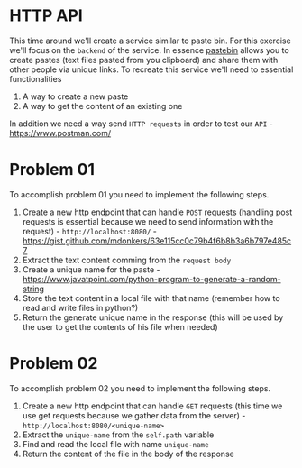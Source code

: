 # HTTP API

This time around we'll create a service similar to paste bin. For this exercise we'll focus on the `backend` of the service. 
In essence [pastebin](https://pastebin.com/) allows you to create pastes (text files pasted from you clipboard) and share them 
with other people via unique links. To recreate this service we'll need to essential functionalities

1. A way to create a new paste
2. A way to get the content of an existing one

In addition we need a way send `HTTP requests` in order to test our `API` - https://www.postman.com/

# Problem 01

To accomplish problem 01 you need to implement the following steps.

1. Create a new http endpoint that can handle `POST` requests (handling post requests is essential because we need to send information
with the request) - `http://localhost:8080/` - https://gist.github.com/mdonkers/63e115cc0c79b4f6b8b3a6b797e485c7
2. Extract the text content comming from the `request body`
3. Create a unique name for the paste - https://www.javatpoint.com/python-program-to-generate-a-random-string
4. Store the text content in a local file with that name (remember how to read and write files in python?)
5. Return the generate unique name in the response (this will be used by the user to get the contents of his file when needed)

# Problem 02

To accomplish problem 02 you need to implement the following steps.

1. Create a new http endpoint that can handle `GET` requests (this time we use get requests because we gather data from the server) - `http://localhost:8080/<unique-name>`
2. Extract the `unique-name` from the `self.path` variable
3. Find and read the local file with name `unique-name`
4. Return the content of the file in the body of the response
